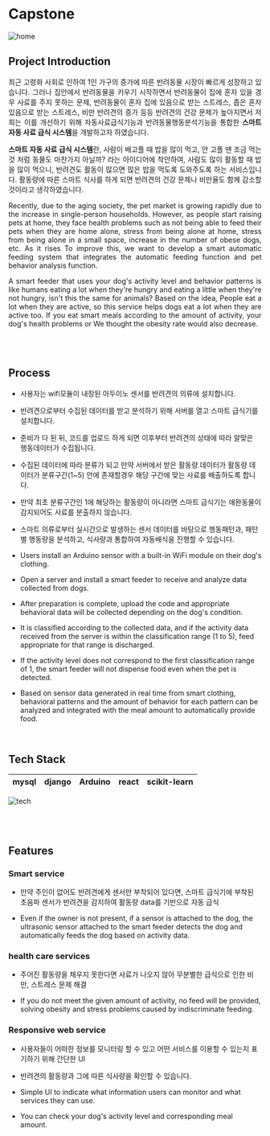 # Capstone
![home](https://github.com/JaeHyun154/Cabstone/assets/129927776/bf6c5222-b1f6-4f95-95ce-2df2c28520ee)

## Project Introduction
<p align="justify">
최근 고령화 사회로 인하여 1인 가구의 증가에 따른 반려동물 시장이 빠르게 성장하고 있습니다. 그러나 집안에서 반려동물을 키우기 시작하면서 반려동물이 집에 혼자 있을 경우 사료를 주지 못하는 문제, 반려동물이 혼자 집에 있음으로 받는 스트레스, 좁은 혼자 있음으로 받는 스트레스, 비만 반려견의 증가 등등 반려견의 건강 문제가 높아지면서
저희는 이를 개선하기 위해 자동사료급식기능과 반려동물행동분석기능을 통합한 <strong>스마트 자동 사료 급식 시스템</strong>을 개발하고자 하였습니다.

<p align="justify">
<strong>스마트 자동 사료 급식 시스템</strong>란, 사람이 배고플 때 밥을 많이 먹고, 안 고플 땐 조금 먹는 것 처럼 동물도 마찬가지 아닐까? 라는 아이디어에 착안하여,
사람도 많이 활동할 때 밥을 많이 먹으니, 반려견도 활동이 많으면 많은 밥을 먹도록 도와주도록 하는 서비스입니다. 활동량에 따른 스마트 식사를 하게 되면 반려견의 건강 문제나
비만율도 함께 감소할 것이라고 생각하였습니다. 
<p align="center">


<p align="justify">
Recently, due to the aging society, the pet market is growing rapidly due to the increase in single-person households. However, as people start raising pets at home, they face health problems such as not being able to feed their pets when they are home alone, stress from being alone at home, stress from being alone in a small space, increase in the number of obese dogs, etc. As it rises
To improve this, we want to develop a smart automatic feeding system that integrates the automatic feeding function and pet behavior analysis function.

<p align="justify">
A smart feeder that uses your dog's activity level and behavior patterns is like humans eating a lot when they're hungry and eating a little when they're not hungry, isn't this the same for animals? Based on the idea,
People eat a lot when they are active, so this service helps dogs eat a lot when they are active too. If you eat smart meals according to the amount of activity, your dog's health problems or
We thought the obesity rate would also decrease.
<p align="center">

<br><br>

## Process
- 사용자는 wifi모듈이 내장된 아두이노 센서를 반려견의 의류에 설치합니다.
- 반려견으로부터 수집된 데이터를 받고 분석하기 위해 서버를 열고 스마트 급식기를 설치합니다.
- 준비가 다 된 뒤, 코드를 업로드 하게 되면 이후부터 반려견의 상태에 따라 알맞은 행동데이터가 수집됩니다.
- 수집된 데이터에 따라 분류가 되고 만약 서버에서 받은 활동량 데이터가 활동량 데이터가 분류구간(1~5) 안에 존재할경우 해당 구간에 맞는 사료를 배출하도록 합니다.
- 만약 최초 분류구간인 1에 해당하는 활동량이 아니라면 스마트 급식기는 애완동물이 감지되어도 사료를 분출하지 않습니다.
- 스마트 의류로부터 실시간으로 발생하는 센서 데이터를 바탕으로 행동패턴과, 패턴별 행동량을 분석하고, 식사량과 통합하여 자동배식을 진행할 수 있습니다.

-  Users install an Arduino sensor with a built-in WiFi module on their dog's clothing.
-  Open a server and install a smart feeder to receive and analyze data collected from dogs.
-  After preparation is complete, upload the code and appropriate behavioral data will be collected depending on the dog's condition.
-  It is classified according to the collected data, and if the activity data received from the server is within the classification range (1 to 5), feed appropriate for that range is discharged.
-  If the activity level does not correspond to the first classification range of 1, the smart feeder will not dispense food even when the pet is detected.
-  Based on sensor data generated in real time from smart clothing, behavioral patterns and the amount of behavior for each pattern can be analyzed and integrated with the meal amount to automatically provide food.
<p align="center">

</p>

<br>

## Tech Stack

| mysql | django | Arduino  | react | scikit-learn |
| :---: | :----: | :-------:| :---: | :----------: |

![tech](https://github.com/JaeHyun154/Cabstone/assets/129927776/37160e8a-b0c1-486d-b332-8fd3977193eb)

<br><br>

## Features

### Smart service
- 만약 주인이 없어도 반려견에게 센서만 부착되어 있다면, 스마트 급식기에 부착된 초음파 센서가 반려견을 감지하여 활동량 data를 기반으로 자동 급식

- Even if the owner is not present, if a sensor is attached to the dog, the ultrasonic sensor attached to the smart feeder detects the dog and automatically feeds the dog based on activity data.

### health care services
- 주어진 활동량을 채우지 못한다면 사료가 나오지 않아 무분별한 급식으로 인한 비만, 스트레스 문제 해결

- If you do not meet the given amount of activity, no feed will be provided, solving obesity and stress problems caused by indiscriminate feeding.

### Responsive web service
- 사용자들이 어떠한 정보를 모니터링 할 수 	있고 어떤 서비스를 이용할 수 있는지 표기하기 위해 간단한 UI
- 반려견의 활동량과 그에 따른 식사량을 확인할 수 있습니다.

- Simple UI to indicate what information users can monitor and what services they can use.
- You can check your dog's activity level and corresponding meal amount.
